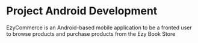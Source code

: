 # Project Android Development
EzyCommerce is an Android-based mobile application to be a fronted user to browse products and purchase products from the Ezy Book Store
